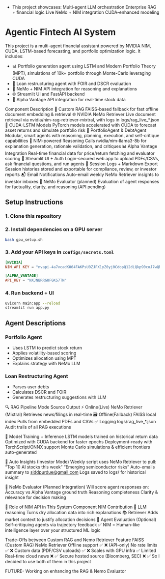 
- This project showcases:
Multi-agent LLM orchestration
Enterprise RAG + financial logic
Live NeMo + NIM integration
CUDA-enhanced modeling

# Agentic Fintech AI System

This project is a multi-agent financial assistant powered by NVIDIA NIM, CUDA, LSTM-based forecasting, and portfolio optimization logic. It includes:

- 📊 Portfolio generation agent using LSTM and Modern Portfolio Theory (MPT), simulations of 10k+ portfolio through Monte-Carlo leveraging CUDA 
- 💸 Loan restructuring agent with FOIR and DSCR evaluation
- 🧠 NeMo + NIM API integration for reasoning and explanations
- 🌐 Streamlit UI and FastAPI backend
- 💾 Alpha Vantage API integration for real-time stock data

Component	Description
🧠 Custom RAG	FAISS-based fallback for fast offline document embedding & retrieval
🌐 NVIDIA NeMo Retriever	Live document retrieval via nvidia/nim-rag-retriever-mixtral, with logs in logs/rag_live_*.json
🧮 CUDA-LSTM Models	PyTorch models accelerated with CUDA to forecast asset returns and simulate portfolio risk
🧠 PortfolioAgent & DebtAgent	Modular, smart agents with reasoning, planning, execution, and self-critique capabilities
🤖 NIM-powered Reasoning	Calls nvidia/nim-llama3-8b for explanation generation, rationale validation, and critiques
📊 Alpha Vantage Integration	Real-time financial data for price/return fetching and evaluator scoring
🔐 Streamlit UI + Auth	Login-secured web app to upload PDFs/CSVs, ask financial questions, and run agents
🔁 Session Logs + Markdown Export	Session histories stored and exportable for compliance, review, or investor reports
📬 Email Notifications	Auto-email weekly NeMo Retriever insights to investor inboxes
🧪 NeMo Evaluator (planned)	Evaluation of agent responses for factuality, clarity, and reasoning (API pending)

## Setup Instructions

### 1. Clone this repository

### 2. Install dependencies on a GPU server
```bash
bash gpu_setup.sh
```

### 3. Add your API keys in `configs/secrets.toml`
```toml
[NVIDIA]
NIM_API_KEY = "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"

[ALPHA_VANTAGE]
API_KEY = "NXJNBRRG8FGKS7TN"
```

### 4. Run backend + UI
```bash
uvicorn main:app --reload
streamlit run app.py
```

## Agent Descriptions

### Portfolio Agent
- Uses LSTM to predict stock return
- Applies volatility-based scoring
- Optimizes allocation using MPT
- Explains strategy with NeMo LLM

### Loan Restructuring Agent
- Parses user debts
- Calculates DSCR and FOIR
- Generates restructuring suggestions with LLM

🔍 RAG Pipeline
Mode	                         Source	                        Output
⚡ Online(Live)	               NeMo Retriever (Mixtral)	   Retrieves news/filings in real-time
🗃️ Offline(Fallback)	         FAISS local index	         Pulls from embedded PDFs and CSVs
✅ Logging           	         logs/rag_live_*.json	       Audit trails of all RAG executions


🔄 Model Training + Inference
LSTM models trained on historical return data
Optimized with CUDA backend for faster epochs
Deployment-ready with TorchScript/ONNX support
Monte Carlo simulations & efficient frontiers auto-generated

📧 Auto Insights (Investor Mode)
Weekly script uses NeMo Retriever to pull:
“Top 10 AI stocks this week”
“Emerging semiconductor risks”
Auto-emails summary to siddpurdue@gmail.com
Logs saved to logs/ for historical insight

🧪 NeMo Evaluator (Planned Integration)
Will score agent responses on:
Accuracy vs Alpha Vantage ground truth
Reasoning completeness
Clarity & relevance for decision making

🧠 Role of NIM API in This System
Component	NIM Contribution
📜 LLM reasoning	Turns dry allocation data into rich explanations
📚 Retriever	Adds market context to justify allocation decisions
🤖 Agent Evaluation	(Optional) Self-critiquing agents via trajectory feedback
✅ NIM = Human-like intelligence layer over your structured ML logic

Trade-Offs between Custom RAG and Nemo Retriever
Feature	FAISS                            (Custom RAG)   	NeMo Retriever
Offline support	                               ✅	          ❌ (API-only)
No rate limits	                               ✅     	    ❌
Custom data (PDF/CSV uploads)                  ✅	          ❌
Scales with GPU infra	                         ✅         	Limited
Real-time cloud news	                         ❌   	      ✅
Secure hosted source (Bloomberg, SEC)	         ❌	          ✅
So I decided to use both of them in this project

FUTURE-
Working on enhancing the RAG & Nemo Evaluator



